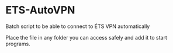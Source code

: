# ETS-AutoVPN
Batch script to be able to connect to ÉTS VPN automatically


Place the file in any folder you can access safely and add it to start programs.
